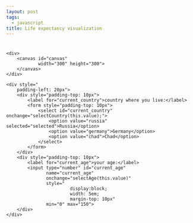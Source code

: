 ```yaml
---
layout: post
tags: 
  - javascript
title: Life expectancy visualization
---
```


<script type="application/javascript">
    function getTotalAge(country) {
        switch (country) {
            case "germany":
                return 82;
            case "russia":
                return 73;
            case "chad":
                return 53;
            default:
                return 70;
        }
    }

    function getCountOfDays(age) {
        return Math.round(age * 365.25);
    }

    function getBoxSize(canvasWidth, canvasHeight, boxCount) {
        const total = canvasWidth * canvasHeight;
        return Math.round(Math.sqrt(total / boxCount));
    }

    function getBoxColour(boxNumber, currentDays) {
        if (boxNumber <= currentDays)
            return '#c66570';
        else
            return '#8cc665';
    }


    function drawBox(canvasContext, boxNumber, boxSize, canvasWidth, boxColour) {
        const countOfColumns = Math.ceil(canvasWidth / boxSize);
        const rowNumber = Math.floor(boxNumber / countOfColumns);
        const columnNumber = Math.floor(boxNumber % countOfColumns);

        const padding = Math.max(Math.round(boxSize / 10) / 2, 1);
        canvasContext.fillStyle = boxColour;
        canvasContext.fillRect(
            (columnNumber * boxSize) + padding,
            (rowNumber * boxSize) + padding,
            boxSize - padding,
            boxSize - padding);
    }

   function getCanvasSize(){
        const containerWidth = innerWidth;
        const containerHeight = innerHeight;

        const isMobile = containerWidth < 1000;
        if(isMobile)
            return {
                canvasWidth: Math.round(containerWidth * 0.6),
                canvasHeight: Math.round(containerHeight * 0.6),
            };
        else
             return {
                canvasWidth: Math.round(containerWidth * 0.5),
                canvasHeight: Math.round(containerHeight * 0.8),
            };
   }

    function draw(currentDays, totalDays) {
        const canvas = document.getElementById('canvas');

        if (canvas.getContext) {
            const context = canvas.getContext('2d');
            
            const {canvasWidth, canvasHeight} = getCanvasSize();
            context.canvas.width = canvasWidth;
            context.canvas.height = canvasHeight;

            context.clearRect(0, 0, canvas.width, canvas.height);

            const {width, height} = canvas.getBoundingClientRect();
            const boxSize = getBoxSize(width, height, totalDays);

            for (let i = 0; i < totalDays; i++)
                drawBox(context, i, boxSize, width, getBoxColour(i, currentDays))
        }
    }

    function init(country, age) {
        const localStorage = window.localStorage;
        let currentAge;
        let currentCountry;
        if (country) {
            currentCountry = country;
            localStorage.setItem("current_country", currentCountry)
        } else {
            currentCountry = localStorage.getItem("current_country");
            const inputForm = document.getElementById("current_country");
            inputForm.value = currentCountry;        
        }

        if (age) {
            currentAge = age;
            localStorage.setItem("current_age", age)
        } else {
            currentAge = localStorage.getItem("current_age");
            const inputForm = document.getElementById("current_age");
            inputForm.value = currentAge;
        }

        if (currentAge && currentCountry)
            draw(getCountOfDays(currentAge), getCountOfDays(getTotalAge(currentCountry)))
    }

    function selectCountry(country) {
        init(country, null)
    }

    function selectAge(age) {
        init(null, age)
    }

    window.onload = () => init(null, null);
</script>

<div style="
      display: flex;
      justify-content: center;
      margin: auto;
      width: 100%;
      padding-top: 10px;
      padding-bottom: 10px;">

    <div>
        <canvas id="canvas"
                width="300" height="300">
        </canvas>
    </div>

    <div style="
        padding-left: 20px">
        <div style="padding-top: 10px">
            <label for="current_country">country where you live:</label>
            <form style="padding-top: 10px">
                <select id="current_country" onchange="selectCountry(this.value);">
                    <option value="russia" selected="selected">Russia</option>
                    <option value="germany">Germany</option>
                    <option value="chad">Chad</option>
                </select>
            </form>
        </div>
        <div style="padding-top: 10px">
            <label for="current_age">your age:</label>
            <input type="number" id="current_age"
                   name="current_age"
                   onchange="selectAge(this.value)"
                   style="
                            display:block;
                            width: 5em;
                            margin-top: 10px"
                   min="0" max="150">
        </div>
    </div>
</div>
